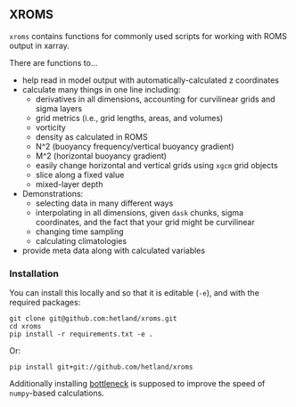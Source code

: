 ## XROMS

`xroms` contains functions for commonly used scripts for working with ROMS output in xarray. 

There are functions to...
* help read in model output with automatically-calculated z coordinates
* calculate many things in one line including:
  * derivatives in all dimensions, accounting for curvilinear grids and sigma layers
  * grid metrics (i.e., grid lengths, areas, and volumes)
  * vorticity
  * density as calculated in ROMS
  * N^2 (buoyancy frequency/vertical buoyancy gradient)
  * M^2 (horizontal buoyancy gradient)
  * easily change horizontal and vertical grids using `xgcm` grid objects
  * slice along a fixed value
  * mixed-layer depth
* Demonstrations:
  * selecting data in many different ways
  * interpolating in all dimensions, given `dask` chunks, sigma coordinates, and the fact that your grid might be curvilinear
  * changing time sampling
  * calculating climatologies
* provide meta data along with calculated variables


### Installation

You can install this locally and so that it is editable (`-e`), and with the required packages:

    git clone git@github.com:hetland/xroms.git
    cd xroms
    pip install -r requirements.txt -e .

Or:

    pip install git+git://github.com/hetland/xroms
    
Additionally installing [bottleneck](https://github.com/pydata/bottleneck/) is supposed to improve the speed of `numpy`-based calculations.